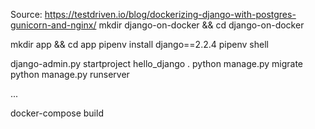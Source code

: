 Source: https://testdriven.io/blog/dockerizing-django-with-postgres-gunicorn-and-nginx/
mkdir django-on-docker && cd django-on-docker

mkdir app && cd app
pipenv install django==2.2.4
pipenv shell

django-admin.py startproject hello_django .
python manage.py migrate
python manage.py runserver





...

docker-compose build